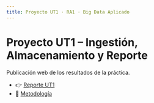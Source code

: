 ```yaml
---
title: Proyecto UT1 · RA1 · Big Data Aplicado
---
```

# Proyecto UT1 – Ingestión, Almacenamiento y Reporte

Publicación web de los resultados de la práctica.

- 👉 [Reporte UT1](./reportes/reporte-UT1)
- 🧩 [Metodología](./metodologia)

